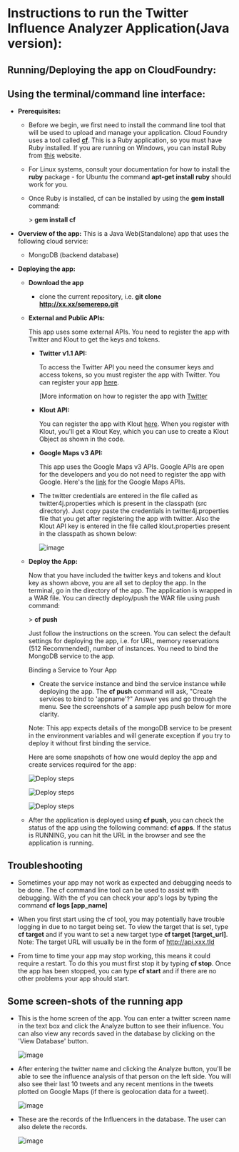 Instructions to run the Twitter Influence Analyzer Application(Java version):
==========================================

Running/Deploying the app on CloudFoundry:
-------------------------------------------------------


Using the terminal/command line interface:
------------------------------------------

-   **Prerequisites:**
    -   Before we begin, we first need to install the command line tool that will be used to upload and manage your application. Cloud Foundry uses a tool called [**cf**](https://github.com/cloudfoundry/cf). This is a Ruby application, so you must have Ruby installed. If you are running on Windows, you can install Ruby from [this](http://rubyinstaller.org/downloads/) website. 
    -   For Linux systems, consult your documentation for how to install the **ruby** package - for Ubuntu the command **apt-get install ruby** should work for you.

    -   Once Ruby is installed, cf can be installed by using the **gem install** command:
        
        \> **gem install cf**


-   **Overview of the app:** This is a Java Web(Standalone) app that uses the following cloud service:
    -   MongoDB (backend database)

-   **Deploying the app:**
    -   **Download the app**
        - clone the current repository, i.e. 
            **git clone http://xx.xx/somerepo.git**

    -   **External and Public APIs:**

        This app uses some external APIs. You need to register the app with Twitter and Klout to get the keys and tokens.

        -   **Twitter v1.1 API:**

            To access the Twitter API you need the consumer keys and access tokens, so you must register the app with Twitter. You can register your app [here](https://dev.twitter.com/).

            [More information on how to register the app with [Twitter](registerTwitter.md)

        -   **Klout API:**

            You can register the app with Klout [here](http://developer.klout.com/member/). When you register with Klout, you'll get a Klout Key, which you can use to create a Klout Object as shown in the code.

        -   **Google Maps v3 API:**

            This app uses the Google Maps v3 APIs. Google APIs are open for the developers and you do not need to register the app with Google. Here's the [link](https://developers.google.com/maps/documentation/javascript/tutorial) for the Google Maps APIs.

        -   The twitter credentials are entered in the file called as twitter4j.properties which is present in the classpath (src directory). Just copy paste the credentials in twitter4j.properties file that you get after registering the app with twitter. Also the Klout API key is entered in the file called klout.properties present in the classpath as shown below:

            ![image](/images/klout_key.png)

    -   **Deploy the App:**

        Now that you have included the twitter keys and tokens and klout key as shown above, you are all set to deploy the app. In the terminal, go in the directory of the app. The application is wrapped in a WAR file. You can directly deploy/push the WAR file using push command:

        \> **cf push**

        Just follow the instructions on the screen. You can select the default settings for deploying the app, i.e. for URL, memory reservations (512 Recommended), number of instances. You need to bind the MongoDB service to the app.

        Binding a Service to Your App

        -   Create the service instance and bind the service instance while deploying the app. The **cf push** command will ask, "Create services to bind to 'appname'?" Answer yes and go through the menu. See the screenshots of a sample app push below for more clarity. 

        Note: This app expects details of the mongoDB service to be present in the environment variables and will generate exception if you try to deploy it without first binding the service.

        Here are  some snapshots of how one would deploy the app and create services required for the app: 
        
        ![Deploy steps](/images/push-app1.png)

        ![Deploy steps](http://git.w3.bluemix.net/jmsova/test-twitter/raw/master/images/push-app-2.png)

        ![Deploy steps](/images/push-app-3.png)


    -   After the application is deployed using **cf push**, you can check the status of the app using the following command: **cf apps**. If the status is RUNNING, you can hit the URL in the browser and see the application is running.


Troubleshooting
-----------------------------------
-   Sometimes your app may not work as expected and debugging needs to be done. The cf command line tool can be used to assist with debugging. With the cf you can check your app's logs by typing the command **cf logs [app_name]** 

-   When you first start using the cf tool, you may potentially have trouble logging in due to no target being set. To view the target that is set, type **cf target** and if you want to set a new target type **cf target [target_url]**. Note: The target URL will usually be in the form of http://api.xxx.tld

-   From time to time your app may stop working, this means it could require a restart. To do this you must first stop it by typing **cf stop**. Once the app has been stopped, you can type **cf start** and if there are no other problems your app should start. 


Some screen-shots of the running app
------------------------------------

-   This is the home screen of the app. You can enter a twitter screen name in the text box and click the Analyze button to see their influence. You can also view any records saved in the database by clicking on the 'View Database' button.

    ![image](/images/home.png)

-   After entering the twitter name and clicking the Analyze button, you'll be able to see the influence analysis of that person on the left side. You will also see their last 10 tweets and any recent mentions in the tweets plotted on Google Maps (if there is geolocation data for a tweet).

    ![image](/images/results.png)

-   These are the records of the Influencers in the database. The user can also delete the records.

    ![image](/images/saved_records.png)

